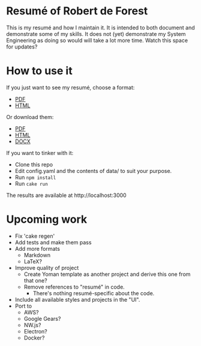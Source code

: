 # Resumé of Robert de Forest

This is my resumé and how I maintain it. It is intended to both document and
demonstrate some of my skills. It does not (yet) demonstrate my System
Engineering as doing so would will take a lot more time. Watch this space for
updates?

# How to use it

If you just want to see my resumé, choose a format:
- [PDF](https://github.com/rdeforest/resume/blob/master/public/resume.pdf)
- [HTML](http://htmlpreview.github.io/?https://github.com/rdeforest/resume/blob/master/public/resume.html)

Or download them:
- [PDF](https://github.com/rdeforest/resume/raw/master/public/resume.pdf)
- [HTML](https://github.com/rdeforest/resume/raw/master/public/resume.html)
- [DOCX](https://github.com/rdeforest/resume/raw/master/public/resume.docx)

If you want to tinker with it:

- Clone this repo
- Edit config.yaml and the contents of data/ to suit your purpose.
- Run `npm install`
- Run `cake run`

The results are available at http://localhost:3000

# Upcoming work

- Fix 'cake regen'
- Add tests and make them pass
- Add more formats
  - Markdown
  - LaTeX?
- Improve quality of project
  - Create Yoman template as another project and derive this one from that one?
  - Remove references to "resumé" in code.
    - There's nothing resumé-specific about the code.
- Include all available styles and projects in the "UI".
- Port to
  - AWS?
  - Google Gears?
  - NW.js?
  - Electron?
  - Docker?
